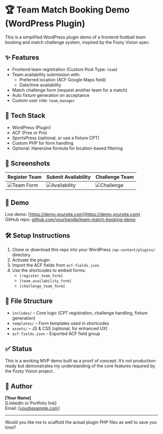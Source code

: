 # 🏆 Team Match Booking Demo (WordPress Plugin)

This is a simplified WordPress plugin demo of a frontend football team booking and match challenge system, inspired by the Footy Vision spec.

## ✨ Features

- Frontend team registration (Custom Post Type: `team`)
- Team availability submission with:
  - Preferred location (ACF Google Maps field)
  - Date/time availability
- Match challenge form (request another team for a match)
- Auto fixture generation on acceptance
- Custom user role: `team_manager`

## 🔧 Tech Stack

- WordPress (Plugin)
- ACF (Free or Pro)
- SportsPress (optional, or use a fixture CPT)
- Custom PHP for form handling
- Optional: Haversine formula for location-based filtering

## 📸 Screenshots

| Register Team | Submit Availability | Challenge Team |
|---------------|---------------------|----------------|
| ![Team Form](screenshots/team-form.png) | ![Availability](screenshots/availability-form.png) | ![Challenge](screenshots/challenge-form.png) |

## 🚀 Demo

Live demo: [https://demo.yoursite.com](https://demo.yoursite.com)  
GitHub repo: [github.com/yourhandle/team-match-booking-demo](https://github.com/yourhandle/team-match-booking-demo)

## 🛠 Setup Instructions

1. Clone or download this repo into your WordPress `/wp-content/plugins/` directory.
2. Activate the plugin.
3. Import the ACF fields from `acf-fields.json`.
4. Use the shortcodes to embed forms:
   - `[register_team_form]`
   - `[team_availability_form]`
   - `[challenge_team_form]`

## 📁 File Structure

- `includes/` – Core logic (CPT registration, challenge handling, fixture generation)
- `templates/` – Form templates used in shortcodes
- `assets/` – JS & CSS (optional, for enhanced UX)
- `acf-fields.json` – Exported ACF field group

## ✅ Status

This is a working MVP demo built as a proof of concept. It’s not production-ready but demonstrates my understanding of the core features required by the Footy Vision project.

## 👋 Author

**[Your Name]**  
[LinkedIn or Portfolio link]  
Email: [you@example.com]

---

Would you like me to scaffold the actual plugin PHP files as well to save you time?
